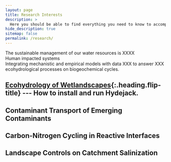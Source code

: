```yaml
---
layout: page
title: Research Interests
description: >
  Here you should be able to find everything you need to know to accomplish the most common tasks when blogging with Hydejack.
hide_description: true
sitemap: false
permalink: /research/
---
```

The sustainable management of our water resources is XXXX  
Human impacted systems  
Integrating mechanistic and empirical models with data XXX to answer XXX  
ecohydrological processes on biogeochemical cycles.   

## [Ecohydrology of Wetlandscapes]{:.heading.flip-title} --- How to install and run Hydejack.

## Contaminant Transport of Emerging Contaminants

## Carbon-Nitrogen Cycling in Reactive Interfaces

## Landscape Controls on Catchment Salinization


[Ecohydrology of Wetlandscapes]: wetlandscape.md
